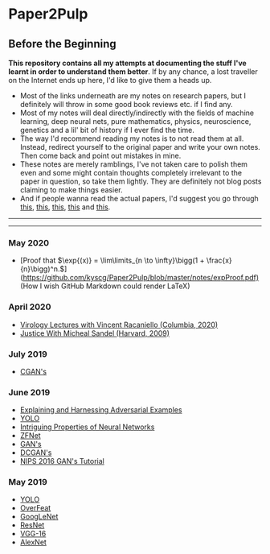 # Paper2Pulp

## Before the Beginning

**This repository contains all my attempts at documenting the stuff I've learnt in order to understand them better**. If by any chance, a lost traveller on the Internet ends up here, I'd like to give them a heads up.

* Most of the links underneath are my notes on research papers, but I definitely will throw in some good book reviews etc. if I find any.
* Most of my notes will deal directly/indirectly with the fields of machine learning, deep neural nets, pure mathematics, physics, neuroscience, genetics and a lil' bit of history if I ever find the time.
* The way I'd recommend reading my notes is to not read them at all. Instead, redirect yourself to the original paper and write your own notes. Then come back and point out mistakes in mine.
* These notes are merely ramblings, I've not taken care to polish them even and some might contain thoughts completely irrelevant to the paper in question, so take them lightly. They are definitely not blog posts claiming to make things easier.
* And if people wanna read the actual papers, I'd suggest you go through [this](http://organizationsandmarkets.com/2010/08/31/how-to-read-an-academic-article/), [this](https://www.cc.gatech.edu/~akmassey/posts/2012-02-15-advice-on-reading-academic-papers.html), [this](http://violentmetaphors.com/2013/08/25/how-to-read-and-understand-a-scientific-paper-2/), [this](http://michaelrbernste.in/2014/10/21/should-i-read-papers.html) and [this](https://www.youtube.com/watch?v=8eRx5Wo3xYA).

--------------------------

--------------------------

### May 2020

* [Proof that $\exp{(x)} = \lim\limits_{n \to \infty}\bigg(1 + \frac{x}{n}\bigg)^n.$] (<https://github.com/kyscg/Paper2Pulp/blob/master/notes/expProof.pdf)> (How I wish GitHub Markdown could render LaTeX)

### April 2020

* [Virology Lectures with Vincent Racaniello (Columbia, 2020)](https://github.com/kyscg/Paper2Pulp/blob/master/notes/Virology%20with%20Vincent%20Racaniello.md)
* [Justice With Micheal Sandel (Harvard, 2009)](https://github.com/kyscg/Paper2Pulp/blob/master/notes/Justice%20with%20Micheal%20Sandel.md)

### July 2019

* [CGAN's](https://github.com/kyscg/Paper2Pulp/blob/master/notes/CGANs.md)
  
### June 2019

* [Explaining and Harnessing Adversarial Examples](https://github.com/kyscg/Paper2Pulp/blob/master/notes/Explaining%20and%20Harnessing%20Adversarial%20Examples.md)
* [YOLO](https://github.com/kyscg/Paper2Pulp/blob/master/notes/YOLO.md)
* [Intriguing Properties of Neural Networks](https://github.com/kyscg/Paper2Pulp/blob/master/notes/Intriguing%20Properties%20of%20Neural%20Networks.md)
* [ZFNet](https://github.com/kyscg/Paper2Pulp/blob/master/notes/ZFNet.md)
* [GAN's](https://github.com/kyscg/Paper2Pulp/blob/master/notes/Generative%20Adversarial%20Networks.md)
* [DCGAN's](https://github.com/kyscg/Paper2Pulp/blob/master/notes/DCGANs.md)
* [NIPS 2016 GAN's Tutorial](https://github.com/kyscg/Paper2Pulp/blob/master/notes/NIPS%202016%20GANs%20Tutorial.md)

### May 2019

* [YOLO](https://github.com/kyscg/Paper2Pulp/blob/master/notes/YOLO.md)
* [OverFeat](https://github.com/kyscg/Paper2Pulp/blob/master/notes/OverFeat.md)
* [GoogLeNet](https://github.com/kyscg/Paper2Pulp/blob/master/notes/GoogLeNet.md)
* [ResNet](https://github.com/kyscg/Paper2Pulp/blob/master/notes/ResNet.md)
* [VGG-16](https://github.com/kyscg/Paper2Pulp/blob/master/notes/VGG16.md)
* [AlexNet](https://github.com/kyscg/Paper2Pulp/blob/master/notes/AlexNet.md)
